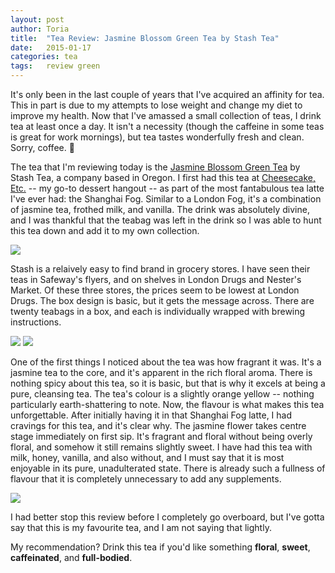 ```yaml
---
layout:	post
author:	Toria
title:	"Tea Review: Jasmine Blossom Green Tea by Stash Tea"
date:	2015-01-17
categories:	tea
tags:	review green
---
```


It's only been in the last couple of years that I've acquired an affinity for tea. This in part is due to my attempts to lose weight and change my diet to improve my health. Now that I've amassed a small collection of teas, I drink tea at least once a day. It isn't a necessity (though the caffeine in some teas is great for work mornings), but tea tastes wonderfully fresh and clean. Sorry, coffee. :tea:

The tea that I'm reviewing today is the [Jasmine Blossom Green Tea][stash] by Stash Tea, a company based in Oregon. I first had this tea at [Cheesecake, Etc.][cheesecake] -- my go-to dessert hangout -- as part of the most fantabulous tea latte I've ever had: the Shanghai Fog. Similar to a London Fog, it's a combination of jasmine tea, frothed milk, and vanilla. The drink was absolutely divine, and I was thankful that the teabag was left in the drink so I was able to hunt this tea down and add it to my own collection.

[<img class="centered-img" src="https://s3-us-west-2.amazonaws.com/img.toriatalks/tea/tea001-4.jpg">](https://s3-us-west-2.amazonaws.com/img.toriatalks/tea/tea001-4.jpg)

Stash is a relaively easy to find brand in grocery stores. I have seen their teas in Safeway's flyers, and on shelves in London Drugs and Nester's Market. Of these three stores, the prices seem to be lowest at London Drugs. The box design is basic, but it gets the message across. There are twenty teabags in a box, and each is individually wrapped with brewing instructions.

[<img class="two-imgs" src="https://s3-us-west-2.amazonaws.com/img.toriatalks/tea/tea001-1.jpg">](https://s3-us-west-2.amazonaws.com/img.toriatalks/tea/tea001-1.jpg)
[<img class="two-imgs" src="https://s3-us-west-2.amazonaws.com/img.toriatalks/tea/tea001-2.jpg">](https://s3-us-west-2.amazonaws.com/img.toriatalks/tea/tea001-2.jpg)

One of the first things I noticed about the tea was how fragrant it was. It's a jasmine tea to the core, and it's apparent in the rich floral aroma. There is nothing spicy about this tea, so it is basic, but that is why it excels at being a pure, cleansing tea. The tea's colour is a slightly orange yellow -- nothing particularly earth-shattering to note. Now, the flavour is what makes this tea unforgettable. After initially having it in that Shanghai Fog latte, I had cravings for this tea, and it's clear why. The jasmine flower takes centre stage immediately on first sip. It's fragrant and floral without being overly floral, and somehow it still remains slightly sweet. I have had this tea with milk, honey, vanilla, and also without, and I must say that it is most enjoyable in its pure, unadulterated state. There is already such a fullness of flavour that it is completely unnecessary to add any supplements.

[<img class="centered-img" src="https://s3-us-west-2.amazonaws.com/img.toriatalks/tea/tea001-3.jpg">](https://s3-us-west-2.amazonaws.com/img.toriatalks/tea/tea001-3.jpg)

I had better stop this review before I completely go overboard, but I've gotta say that this is my favourite tea, and I am not saying that lightly.

My recommendation? Drink this tea if you'd like something **floral**, **sweet**, **caffeinated**, and **full-bodied**.

[stash]: http://www.stashtea.com/Stash-Tea-Jasmine-Blossom-Green/dp/B005DM5FWS
[cheesecake]: http://www.cheesecakeetc.com/
